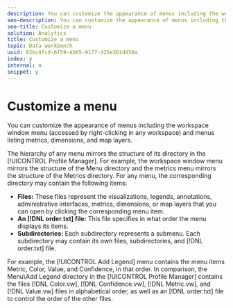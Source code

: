 ```yaml
---
description: You can customize the appearance of menus including the workspace window menu (accessed by right-clicking in any workspace) and menus listing metrics, dimensions, and map layers.
seo-description: You can customize the appearance of menus including the workspace window menu (accessed by right-clicking in any workspace) and menus listing metrics, dimensions, and map layers.
seo-title: Customize a menu
solution: Analytics
title: Customize a menu
topic: Data workbench
uuid: 82bc4fcd-6f59-4b65-9177-d25e361dd50a
index: y
internal: n
snippet: y
---
```


# Customize a menu

You can customize the appearance of menus including the workspace window menu (accessed by right-clicking in any workspace) and menus listing metrics, dimensions, and map layers.

The hierarchy of any menu mirrors the structure of its directory in the [!UICONTROL Profile Manager]. For example, the workspace window menu mirrors the structure of the Menu directory and the metrics menu mirrors the structure of the Metrics directory. For any menu, the corresponding directory may contain the following items:

* **Files:** These files represent the visualizations, legends, annotations, administrative interfaces, metrics, dimensions, or map layers that you can open by clicking the corresponding menu item. 
* **An [!DNL order.txt] file:** This file specifies in what order the menu displays its items. 
* **Subdirectories:** Each subdirectory represents a submenu. Each subdirectory may contain its own files, subdirectories, and [!DNL order.txt] file.

For example, the [!UICONTROL Add Legend] menu contains the menu items Metric, Color, Value, and Confidence, in that order. In comparison, the Menu\Add Legend directory in the [!UICONTROL Profile Manager] contains the files [!DNL Color.vw], [!DNL Confidence.vw], [!DNL Metric.vw], and [!DNL Value.vw] files in alphabetical order, as well as an [!DNL order.txt] file to control the order of the other files. 
